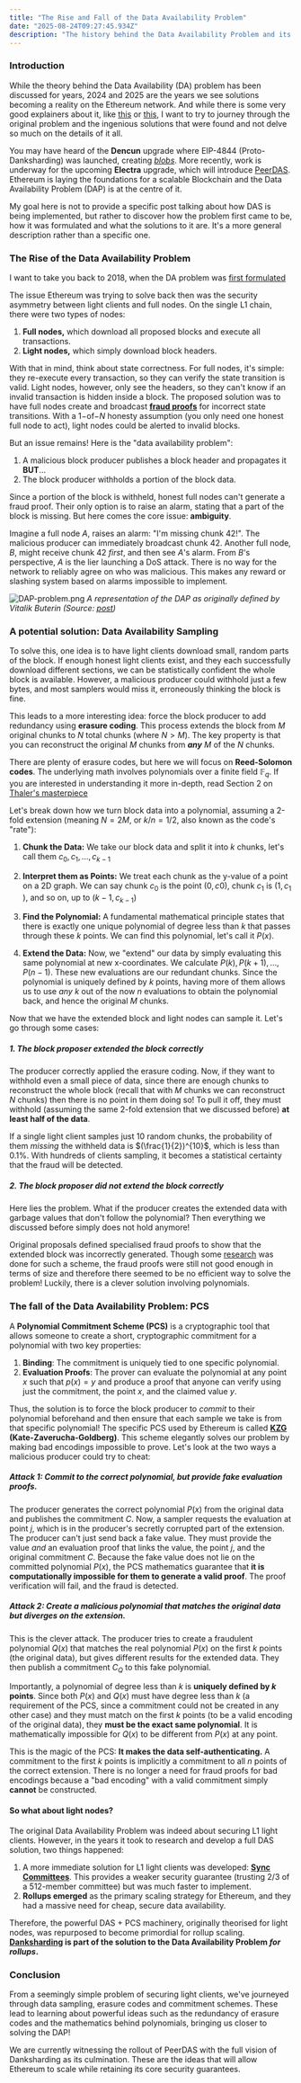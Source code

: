 ```yaml
---  
title: "The Rise and Fall of the Data Availability Problem"
date: "2025-08-24T09:27:45.934Z"  
description: "The history behind the Data Availability Problem and its groundbrekaing solutions"
---
```


### Introduction
While the theory behind the Data Availability (DA) problem has been discussed for years, 2024 and 2025 are the years we see solutions becoming a reality on the Ethereum network. And while there is some very good explainers about it, like [this](https://ethereum.org/en/roadmap/danksharding/) or [this](https://a16zcrypto.com/posts/article/an-overview-of-danksharding-and-a-proposal-for-improvement-of-das/), I want to try to journey through the original problem and the ingenious solutions that were found and not delve so much on the details of it all.

You may have heard of the **Dencun** upgrade where EIP-4844 (Proto-Danksharding) was launched, creating [_blobs_](https://mirror.xyz/alexhook.eth/W4PYt5zGWjw9VcB8Z6KIJDoyCU0RPA1d304cM0J75mQ). More recently, work is underway for the upcoming **Electra** upgrade, which will introduce [PeerDAS](https://ethresear.ch/t/peerdas-a-simpler-das-approach-using-battle-tested-p2p-components/16541). Ethereum is laying the foundations for a scalable Blockchain and the Data Availability Problem (DAP) is at the centre of it.

My goal here is not to provide a specific post talking about how DAS is being implemented, but rather to discover how the problem first came to be, how it was formulated and what the solutions to it are. It's a more general description rather than a specific one. 

### The Rise of the Data Availability Problem
I want to take you back to 2018, when the DA problem was [first formulated](https://github.com/ethereum/research/wiki/A-note-on-data-availability-and-erasure-coding)

The issue Ethereum was trying to solve back then was the security asymmetry between light clients and full nodes. On the single L1 chain, there were two types of nodes:

1. **Full nodes,** which download all proposed blocks and execute all transactions.
2. **Light nodes,** which simply download block headers.

With that in mind, think about state correctness. For full nodes, it's simple: they re-execute every transaction, so they can verify the state transition is valid. Light nodes, however, only see the headers, so they can't know if an invalid transaction is hidden inside a block. The proposed solution was to have full nodes create and broadcast [**fraud proofs**](https://dankradfeist.de/ethereum/2019/12/20/data-availability-checks.html) for incorrect state transitions. With a $1-$of$-N$ honesty assumption (you only need one honest full node to act), light nodes could be alerted to invalid blocks.

But an issue remains! Here is the "data availability problem":
1. A malicious block producer publishes a block header and propagates it **BUT**...
2. The block producer withholds a portion of the block data.

Since a portion of the block is withheld, honest full nodes can't generate a fraud proof. Their only option is to raise an alarm, stating that a part of the block is missing. But here comes the core issue: **ambiguity**.

Imagine a full node $A$, raises an alarm: "I'm missing chunk 42!". The malicious producer can immediately broadcast chunk 42. Another full node, $B$, might receive chunk 42 _first_, and then see $A$'s alarm. From $B$'s perspective, $A$ is the lier launching a DoS attack. There is no way for the network to reliably agree on who was malicious. This makes any reward or slashing system based on alarms impossible to implement.

![DAP-problem.png](DAP-Problem.png)
*A representation of the DAP as originally defined by Vitalik Buterin (Source: [post](https://github.com/ethereum/research/wiki/A-note-on-data-availability-and-erasure-coding))*

### A potential solution: Data Availability Sampling
To solve this, one idea is to have light clients download small, random parts of the block. If enough honest light clients exist, and they each successfully download different sections, we can be statistically confident the whole block is available. However, a malicious producer could withhold just a few bytes, and most samplers would miss it, erroneously thinking the block is fine.

This leads to a more interesting idea: force the block producer to add redundancy using **erasure coding**. This process extends the block from $M$ original chunks to $N$ total chunks (where $N \gt M$). The key property is that you can reconstruct the original $M$ chunks from **_any_** $M$ of the $N$ chunks.

There are plenty of erasure codes, but here we will focus on **Reed-Solomon codes**. The underlying math involves polynomials over a finite field $\mathbb{F}_q$​. If you are interested in understanding it more in-depth, read Section 2 on [Thaler's masterpiece](https://people.cs.georgetown.edu/jthaler/ProofsArgsAndZK.pdf)

Let's break down how we turn block data into a polynomial, assuming a 2-fold extension (meaning $N=2M$, or $k/n=1/2$, also known as the code's "rate"):

1. **Chunk the Data:** We take our block data and split it into $k$ chunks, let's call them $c_0​, c_1​, ..., c_{k−1​}$
    
2. **Interpret them as Points:** We treat each chunk as the y-value of a point on a 2D graph. We can say chunk $c_0$​ is the point $(0, c0​)$, chunk $c_1$​ is $(1,c_1​)$, and so on, up to $(k−1,c_{k−1​})$
    
3. **Find the Polynomial:** A fundamental mathematical principle states that there is exactly one unique polynomial of degree less than $k$ that passes through these $k$ points. We can find this polynomial, let's call it $P(x)$.
    
4. **Extend the Data:** Now, we "extend" our data by simply evaluating this same polynomial at new x-coordinates. We calculate $P(k), P(k+1), ..., P(n−1)$. These new evaluations are our redundant chunks. Since the polynomial is uniquely defined by $k$ points, having more of them allows us to use *any* $k$ out of the now $n$ evaluations to obtain the polynomial back, and hence the original $M$ chunks.

Now that we have the extended block and light nodes can sample it. Let's go through some cases:
##### 1. The block proposer extended the block correctly
The producer correctly applied the erasure coding. Now, if they want to withhold even a small piece of data, since there are enough chunks to reconstruct the whole block (recall that with $M$ chunks we can reconstruct $N$ chunks) then there is no point in them doing so! To pull it off, they must withhold (assuming the same 2-fold extension that we discussed before) **at least half of the data**.

If a single light client samples just 10 random chunks, the probability of them _missing_ the withheld data is $(\frac{1}{2})^{10}$, which is less than 0.1%. With hundreds of clients sampling, it becomes a statistical certainty that the fraud will be detected.

##### 2. The block proposer did not extend the block correctly
Here lies the problem. What if the producer creates the extended data with garbage values that don't follow the polynomial? Then everything we discussed before simply does not hold anymore!

Original proposals defined specialised fraud proofs to show that the extended block was incorrectly generated. Though some [research](https://arxiv.org/pdf/1809.09044) was done for such a scheme, the fraud proofs were still not good enough in terms of size and therefore there seemed to be no efficient way to solve the problem! Luckily, there is a clever solution involving polynomials.

### The fall of the Data Availability Problem: PCS
A **Polynomial Commitment Scheme (PCS)** is a cryptographic tool that allows someone to create a short, cryptographic commitment for a polynomial with two key properties:

1. **Binding**: The commitment is uniquely tied to one specific polynomial.
2. **Evaluation Proofs**: The prover can evaluate the polynomial at any point $x$ such that $p(x)=y$ and produce a proof that anyone can verify using just the commitment, the point $x$, and the claimed value $y$.

Thus, the solution is to force the block producer to _commit_ to their polynomial beforehand and then ensure that each sample we take is from that specific polynomial! The specific PCS used by Ethereum is called **[KZG](https://www.iacr.org/archive/asiacrypt2010/6477178/6477178.pdf) (Kate-Zaverucha-Goldberg)**. This scheme elegantly solves our problem by making bad encodings impossible to prove. Let's look at the two ways a malicious producer could try to cheat:

##### Attack 1: Commit to the correct polynomial, but provide fake evaluation proofs.
The producer generates the correct polynomial $P(x)$ from the original data and publishes the commitment $C$. Now, a sampler requests the evaluation at point $j$, which is in the producer's secretly corrupted part of the extension. The producer can't just send back a fake value. They must provide the value _and_ an evaluation proof that links the value, the point $j$, and the original commitment $C$. Because the fake value does not lie on the committed polynomial $P(x)$, the PCS mathematics guarantee that **it is computationally impossible for them to generate a valid proof**. The proof verification will fail, and the fraud is detected.

##### Attack 2: Create a malicious polynomial that matches the original data but diverges on the extension.
This is the clever attack. The producer tries to create a fraudulent polynomial $Q(x)$ that matches the real polynomial $P(x)$ on the first $k$ points (the original data), but gives different results for the extended data. They then publish a commitment $C_Q$​ to this fake polynomial.

Importantly, a polynomial of degree less than $k$ is **uniquely defined by $k$ points**. Since both $P(x)$ and $Q(x)$ must have degree less than $k$ (a requirement of the PCS, since a commitment could not be created in any other case) and they must match on the first $k$ points (to be a valid encoding of the original data), they **must be the exact same polynomial**. It is mathematically impossible for $Q(x)$ to be different from $P(x)$ at any point.

This is the magic of the PCS: **It makes the data self-authenticating.** A commitment to the first $k$ points is implicitly a commitment to all $n$ points of the correct extension. There is no longer a need for fraud proofs for bad encodings because a "bad encoding" with a valid commitment simply **cannot** be constructed.

#### So what about light nodes?
The original Data Availability Problem was indeed about securing L1 light clients. However, in the years it took to research and develop a full DAS solution, two things happened:

1. A more immediate solution for L1 light clients was developed: [**Sync Committees**](https://github.com/ethereum/consensus-specs/blob/dev/specs/altair/validator.md#sync-committee). This provides a weaker security guarantee (trusting 2/3 of a 512-member committee) but was much faster to implement.
2. **Rollups emerged** as the primary scaling strategy for Ethereum, and they had a massive need for cheap, secure data availability.

Therefore, the powerful DAS + PCS machinery, originally theorised for light nodes, was repurposed to become primordial for rollup scaling. **[Danksharding](https://ethereum.org/en/roadmap/danksharding/) is part of the solution to the Data Availability Problem _for rollups_.**

### Conclusion
From a seemingly simple problem of securing light clients, we've journeyed through data sampling, erasure codes and commitment schemes. These lead to learning about powerful ideas such as the redundancy of erasure codes and the mathematics behind polynomials, bringing us closer to solving the DAP!

We are currently witnessing the rollout of PeerDAS with the full vision of Danksharding as its culmination. These are the ideas that will allow Ethereum to scale while retaining its core security guarantees.